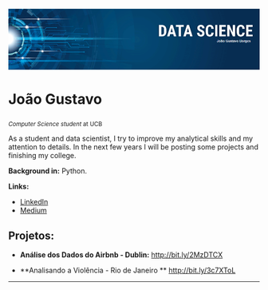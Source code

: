<p align="center">
  <img src="bannerDS.png" >
</p>

# João Gustavo
<sub>*Computer Science student* at UCB</sub>

As a student and data scientist, I try to improve my analytical skills and my attention to details. In the next few years I will be posting some projects and finishing my college.

**Background in:** Python.

**Links:**
* [LinkedIn](https://www.linkedin.com/in/joão-gustavo-borges-e-souza-6700451b8/)
* [Medium](https://medium.com/@joaogustavo.borges2901)

## Projetos:

* **Análise dos Dados do Airbnb - Dublin:** http://bit.ly/2MzDTCX

* **Analisando a Violência - Rio de Janeiro ** http://bit.ly/3c7XToL


---





